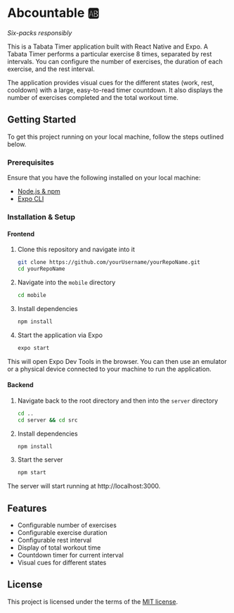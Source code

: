 # Abcountable 🆎

<i>Six-packs responsibly</i>

This is a Tabata Timer application built with React Native and Expo. A Tabata Timer performs a particular exercise 8 times, separated by rest intervals. You can configure the number of exercises, the duration of each exercise, and the rest interval.

The application provides visual cues for the different states (work, rest, cooldown) with a large, easy-to-read timer countdown. It also displays the number of exercises completed and the total workout time.

## Getting Started

To get this project running on your local machine, follow the steps outlined below.

### Prerequisites

Ensure that you have the following installed on your local machine:

- [Node.js & npm](https://nodejs.org/en/download/)
- [Expo CLI](https://docs.expo.dev/get-started/installation/)

### Installation & Setup

#### Frontend

1. Clone this repository and navigate into it

   ```bash
   git clone https://github.com/yourUsername/yourRepoName.git
   cd yourRepoName
   ```

2. Navigate into the `mobile` directory

   ```bash
   cd mobile
   ```

3. Install dependencies

   ```bash
   npm install
   ```

4. Start the application via Expo
   ```bash
   expo start
   ```

This will open Expo Dev Tools in the browser. You can then use an emulator or a physical device connected to your machine to run the application.

#### Backend

1. Navigate back to the root directory and then into the `server` directory

   ```bash
   cd ..
   cd server && cd src
   ```

2. Install dependencies

   ```bash
   npm install
   ```

3. Start the server

   ```bash
   npm start
   ```

The server will start running at http://localhost:3000.

## Features

- Configurable number of exercises
- Configurable exercise duration
- Configurable rest interval
- Display of total workout time
- Countdown timer for current interval
- Visual cues for different states

## License

This project is licensed under the terms of the [MIT license](LICENSE).
